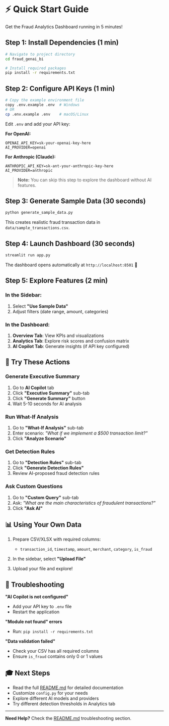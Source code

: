 # ⚡ Quick Start Guide

Get the Fraud Analytics Dashboard running in 5 minutes!

## Step 1: Install Dependencies (1 min)

```bash
# Navigate to project directory
cd fraud_genai_bi

# Install required packages
pip install -r requirements.txt
```

## Step 2: Configure API Keys (1 min)

```bash
# Copy the example environment file
copy .env.example .env  # Windows
# OR
cp .env.example .env    # macOS/Linux
```

Edit `.env` and add your API key:

**For OpenAI:**
```env
OPENAI_API_KEY=sk-your-openai-key-here
AI_PROVIDER=openai
```

**For Anthropic (Claude):**
```env
ANTHROPIC_API_KEY=sk-ant-your-anthropic-key-here
AI_PROVIDER=anthropic
```

> **Note:** You can skip this step to explore the dashboard without AI features.

## Step 3: Generate Sample Data (30 seconds)

```bash
python generate_sample_data.py
```

This creates realistic fraud transaction data in `data/sample_transactions.csv`.

## Step 4: Launch Dashboard (30 seconds)

```bash
streamlit run app.py
```

The dashboard opens automatically at `http://localhost:8501` 🎉

## Step 5: Explore Features (2 min)

### In the Sidebar:
1. Select **"Use Sample Data"**
2. Adjust filters (date range, amount, categories)

### In the Dashboard:
1. **Overview Tab**: View KPIs and visualizations
2. **Analytics Tab**: Explore risk scores and confusion matrix
3. **AI Copilot Tab**: Generate insights (if API key configured)

## 🎯 Try These Actions

### Generate Executive Summary
1. Go to **AI Copilot** tab
2. Click **"Executive Summary"** sub-tab
3. Click **"Generate Summary"** button
4. Wait 5-10 seconds for AI analysis

### Run What-If Analysis
1. Go to **"What-If Analysis"** sub-tab
2. Enter scenario: *"What if we implement a $500 transaction limit?"*
3. Click **"Analyze Scenario"**

### Get Detection Rules
1. Go to **"Detection Rules"** sub-tab
2. Click **"Generate Detection Rules"**
3. Review AI-proposed fraud detection rules

### Ask Custom Questions
1. Go to **"Custom Query"** sub-tab
2. Ask: *"What are the main characteristics of fraudulent transactions?"*
3. Click **"Ask AI"**

## 📊 Using Your Own Data

1. Prepare CSV/XLSX with required columns:
   - `transaction_id`, `timestamp`, `amount`, `merchant`, `category`, `is_fraud`

2. In the sidebar, select **"Upload File"**

3. Upload your file and explore!

## 🔧 Troubleshooting

**"AI Copilot is not configured"**
- Add your API key to `.env` file
- Restart the application

**"Module not found" errors**
- Run: `pip install -r requirements.txt`

**"Data validation failed"**
- Check your CSV has all required columns
- Ensure `is_fraud` contains only 0 or 1 values

## 🎓 Next Steps

- Read the full [README.md](README.md) for detailed documentation
- Customize `config.py` for your needs
- Explore different AI models and providers
- Try different detection thresholds in Analytics tab

---

**Need Help?** Check the [README.md](README.md) troubleshooting section.
